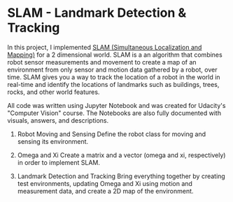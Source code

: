 # SLAM - Landmark Detection &amp; Tracking

In this project, I implemented [SLAM (Simultaneous Localization and Mapping)](https://en.wikipedia.org/wiki/Simultaneous_localization_and_mapping) for a 2 dimensional world. SLAM is a an algorithm that combines robot sensor measurements and movement to create a map of an environment from only sensor and motion data gathered by a robot, over time. SLAM gives you a way to track the location of a robot in the world in real-time and identify the locations of landmarks such as buildings, trees, rocks, and other world features.

All code was written using Jupyter Notebook and was created for Udacity's "Computer Vision" course. The Notebooks are also fully documented with visuals, answers, and descriptions.

1. Robot Moving and Sensing
Define the robot class for moving and sensing its environment.

2. Omega and Xi
Create a matrix and a vector (omega and xi, respectively) in order to implement SLAM.

2. Landmark Detection and Tracking
Bring everything together by creating test environments, updating Omega and Xi using motion and measurement data, and create a 2D map of the environment.
